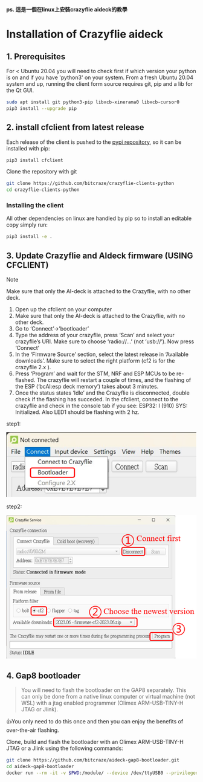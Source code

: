 **ps. 這是一個在linux上安裝crazyflie aideck的教學**

# Installation of Crazyflie aideck
## 1. Prerequisites
For < Ubuntu 20.04 you will need to check first if which version your python is on and if you have 'python3' on your system.
From a fresh Ubuntu 20.04 system and up, running the client form source requires git, pip and a lib for the Qt GUI.
```bash
sudo apt install git python3-pip libxcb-xinerama0 libxcb-cursor0
pip3 install --upgrade pip
```


## 2. install cfclient from latest release
Each release of the client is pushed to the [pypi repository](https://pypi.org/), so it can be installed with pip:
```bash
pip3 install cfclient
```

Clone the repository with git
```bash
git clone https://github.com/bitcraze/crazyflie-clients-python
cd crazyflie-clients-python
```

### Installing the client
All other dependencies on linux are handled by pip so to install an editable copy simply run:
```bash
pip3 install -e .
```


## 3. Update Crazyflie and AIdeck firmware (USING CFCLIENT)
> [!NOTE]
> Make sure that only the AI-deck is attached to the Crazyflie, with no other deck.

1. Open up the cfclient on your computer
2. Make sure that only the AI-deck is attached to the Crazyflie, with no other deck.
3. Go to ‘Connect’->’bootloader’
4. Type the address of your crazyflie, press ‘Scan’ and select your crazyflie’s URI. Make sure to choose ‘radio://…’ (not ‘usb://’). Now press ‘Connect’
5. In the ‘Firmware Source’ section, select the latest release in ‘Available downloads’. Make sure to select the right platform (cf2 is for the crazyflie 2.x ).
6. Press ‘Program’ and wait for the STM, NRF and ESP MCUs to be re-flashed. The crazyflie will restart a couple of times, and the flashing of the ESP (‘bcAI:esp deck memory’) takes about 3 minutes.
7. Once the status states ‘Idle’ and the Crazyflie is disconnected, double check if the flashing has succeded. In the cfclient, connect to the crazyflie and check in the console tab if you see: ESP32: I (910) SYS: Initialized. Also LED1 should be flashing with 2 hz.

step1: 

![image](https://github.com/zeus950068/NTHU_Micro_Drone_LAB/blob/main/CRAZYFLIE/TUTORIAL/install%20aideck/build%20firmware(1).png)

step2:

![image](https://github.com/zeus950068/NTHU_Micro_Drone_LAB/blob/main/CRAZYFLIE/TUTORIAL/install%20aideck/build%20firmware(2).png)


## 4. Gap8 bootloader
> You will need to flash the bootloader on the GAP8 separately. This can only be done from a native linux computer or virtual machine (not WSL) with a jtag enabled programmer (Olimex ARM-USB-TINY-H JTAG or Jlink).

:+1:You only need to do this once and then you can enjoy the benefits of over-the-air flashing.

Clone, build and flash the bootloader with an Olimex ARM-USB-TINY-H JTAG or a Jlink using the following commands:
```bash
git clone https://github.com/bitcraze/aideck-gap8-bootloader.git
cd aideck-gap8-bootloader
docker run --rm -it -v $PWD:/module/ --device /dev/ttyUSB0 --privileged -P bitcraze/aideck /bin/bash -c 'export GAPY_OPENOCD_CABLE=interface/ftdi/olimex-arm-usb-tiny-h.cfg; source /gap_sdk/configs/ai_deck.sh; cd /module/;  make all image flash'
```
